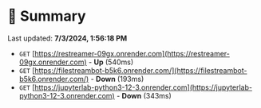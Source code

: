 # 📖 Summary
Last updated: **7/3/2024, 1:56:18 PM**

- `GET` [https://restreamer-09gx.onrender.com](https://restreamer-09gx.onrender.com) - **Up** (540ms)
- `GET` [https://filestreambot-b5k6.onrender.com/](https://filestreambot-b5k6.onrender.com/) - **Down** (193ms)
- `GET` [https://jupyterlab-python3-12-3.onrender.com](https://jupyterlab-python3-12-3.onrender.com) - **Down** (343ms)
